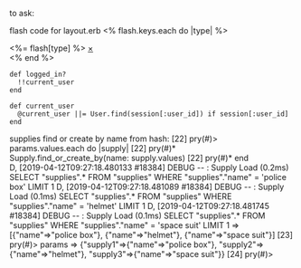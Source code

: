 to ask:


flash code for layout.erb
<% flash.keys.each do |type| %>
<div data-alert class="flash <%= type %> alert-box radius">
  <%= flash[type] %>
  <a href="#" class="close">&times;</a>
</div>
<% end %>


    def logged_in?
      !!current_user
    end

    def current_user
      @current_user ||= User.find(session[:user_id]) if session[:user_id]
    end


supplies find or create by name from hash:
[22] pry(#<SuppliesController>)> params.values.each do |supply|
[22] pry(#<SuppliesController>)*   Supply.find_or_create_by(name: supply.values)
[22] pry(#<SuppliesController>)* end  
D, [2019-04-12T09:27:18.480133 #18384] DEBUG -- :   Supply Load (0.2ms)  SELECT  "supplies".* FROM "supplies" WHERE "supplies"."name" = 'police box' LIMIT 1
D, [2019-04-12T09:27:18.481089 #18384] DEBUG -- :   Supply Load (0.1ms)  SELECT  "supplies".* FROM "supplies" WHERE "supplies"."name" = 'helmet' LIMIT 1
D, [2019-04-12T09:27:18.481745 #18384] DEBUG -- :   Supply Load (0.1ms)  SELECT  "supplies".* FROM "supplies" WHERE "supplies"."name" = 'space suit' LIMIT 1
=> [{"name"=>"police box"}, {"name"=>"helmet"}, {"name"=>"space suit"}]
[23] pry(#<SuppliesController>)> params
=> {"supply1"=>{"name"=>"police box"}, "supply2"=>{"name"=>"helmet"}, "supply3"=>{"name"=>"space suit"}}
[24] pry(#<SuppliesController>)> 
